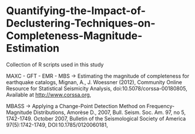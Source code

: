 # Quantifying-the-Impact-of-Declustering-Techniques-on-Completeness-Magnitude-Estimation

Collection of R scripts used in this study
  
MAXC - GFT - EMR - MBS -> Estimating the magnitude of completeness for earthquake catalogs,
Mignan, A., J. Woessner (2012),
Community Online Resource for Statistical Seismicity Analysis,
doi:10.5078/corssa-00180805,
Available at http://www.corssa.org,

MBASS -> Applying a Change-Point Detection Method on Frequency-Magnitude Distributions,
Amorèse D., 2007,
Bull. Seism. Soc. Am. 97, no 5, 1742-1749. October 2007,
Bulletin of the Seismological Society of America 97(5):1742-1749,
DOI:10.1785/0120060181,


